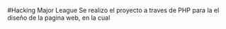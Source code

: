 #Hacking Major League
Se realizo  el proyecto a traves de PHP para la el diseño de la pagina web, en la cual  
